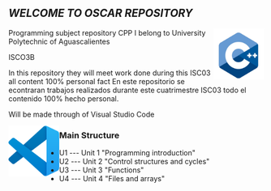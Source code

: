 ## _WELCOME TO OSCAR REPOSITORY_

<img src="https://github.com/UP210170/UP210170_CPP/blob/main/imagenes/c-logo-icon-28389.png" alt="Logo" width="100px" align="right">

Programming subject repository CPP 
I belong to University Polytechnic of Aguascalientes 


ISCO3B

In this repository they will meet work done during this  ISC03 all content 100% personal fact 
En este repositorio se econtraran trabajos realizados durante este cuatrimestre ISC03 todo el contenido 100% hecho personal.

Will be made through of Visual Studio Code

<img src="https://github.com/UP210170/UP210170_CPP/blob/main/imagenes/vscode.png" alt="Logo" width="100px" align="left">


### Main Structure
* U1 --- Unit 1 "Programming introduction"
* U2 --- Unit 2 "Control structures and cycles"
* U3 --- Unit 3 "Functions"
* U4 --- Unit 4 "Files and arrays"




